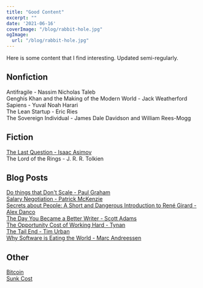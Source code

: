 ```yaml
---
title: "Good Content"
excerpt: ""
date: '2021-06-16'
coverImage: "/blog/rabbit-hole.jpg"
ogImage:
  url: "/blog/rabbit-hole.jpg"
---
```


Here is some content that I find interesting. Updated semi-regularly.

## Nonfiction

Antifragile - Nassim Nicholas Taleb  
Genghis Khan and the Making of the Modern World - Jack Weatherford  
Sapiens - Yuval Noah Harari  
The Lean Startup - Eric Ries  
The Sovereign Individual - James Dale Davidson and William Rees-Mogg  

## Fiction

[The Last Question - Isaac Asimov](https://www.physics.princeton.edu/ph115/LQ.pdf)  
The Lord of the Rings - J. R. R. Tolkien  

## Blog Posts

[Do things that Don't Scale - Paul Graham](http://paulgraham.com/ds.html)  
[Salary Negotiation - Patrick McKenzie](https://www.kalzumeus.com/2012/01/23/salary-negotiation)  
[Secrets about People: A Short and Dangerous Introduction to René Girard - Alex Danco](https://alexdanco.com/2019/04/28/secrets-about-people-a-short-and-dangerous-introduction-to-rene-girard/)  
[The Day You Became a Better Writer - Scott Adams](https://dilbertblog.typepad.com/the_dilbert_blog/2007/06/the_day_you_bec.html)  
[The Opportunity Cost of Working Hard - Tynan](https://tynan.com/cost)  
[The Tail End - Tim Urban](https://waitbutwhy.com/2015/12/the-tail-end.html)  
[Why Software is Eating the World - Marc Andreessen](https://a16z.com/2011/08/20/why-software-is-eating-the-world/)  

## Other

[Bitcoin](https://bitcoin.org/bitcoin.pdf)  
[Sunk Cost](https://en.wikipedia.org/wiki/Sunk_cost)  